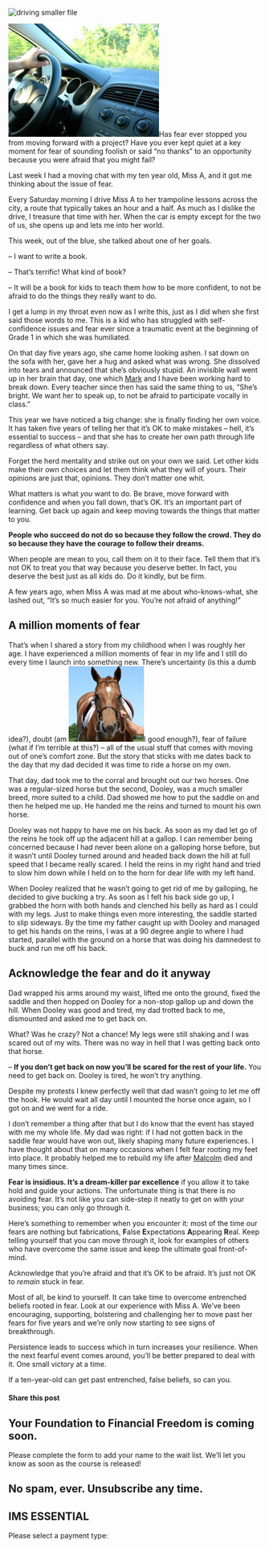 ![driving smaller file](https://yourfinanciallaunchpad.com/wp-content/uploads/elementor/thumbs/driving-smaller-file-qdc6crp5rpm0nhkoedao3cjvtinp6cfqlffsh68byg.jpg "driving smaller file")

[![driving smaller file](attachments/driving-smaller-file-300x225.jpg)](http://yflmainprod.wpengine.com/wp-content/uploads/2014/10/driving-smaller-file.jpg)Has fear ever stopped you from moving forward with a project? Have you ever kept quiet at a key moment for fear of sounding foolish or said “no thanks” to an opportunity because you were afraid that you might fail?

Last week I had a moving chat with my ten year old, Miss A, and it got me thinking about the issue of fear.

Every Saturday morning I drive Miss A to her trampoline lessons across the city, a route that typically takes an hour and a half. As much as I dislike the drive, I treasure that time with her. When the car is empty except for the two of us, she opens up and lets me into her world.

This week, out of the blue, she talked about one of her goals.

– I want to write a book.

– That’s terrific! What kind of book?

– It will be a book for kids to teach them how to be more confident, to not be afraid to do the things they really want to do.

I get a lump in my throat even now as I write this, just as I did when she first said those words to me. This is a kid who has struggled with self-confidence issues and fear ever since a traumatic event at the beginning of Grade 1 in which she was humiliated.

On that day five years ago, she came home looking ashen. I sat down on the sofa with her, gave her a hug and asked what was wrong. She dissolved into tears and announced that she’s obviously stupid. An invisible wall went up in her brain that day, one which [Mark](https://yflmainprod.wpengine.com/2012/05/my-story-part-ii/) and I have been working hard to break down. Every teacher since then has said the same thing to us, “She’s bright. We want her to speak up, to not be afraid to participate vocally in class.”

This year we have noticed a big change: she is finally finding her own voice. It has taken five years of telling her that it’s OK to make mistakes – hell, it’s essential to success – and that she has to create her own path through life regardless of what others say.

Forget the herd mentality and strike out on your own we said. Let other kids make their own choices and let them think what they will of yours. Their opinions are just that, opinions. They don’t matter one whit.

What matters is what *you* want to do. Be brave, move forward with confidence and when you fall down, that’s OK. It’s an important part of learning. Get back up again and keep moving towards the things that matter to you.

**People who succeed do not do so because they follow the crowd. They do so because they have the courage to follow their dreams.**

When people are mean to you, call them on it to their face. Tell them that it’s not OK to treat you that way because you deserve better. In fact, you deserve the best just as all kids do. Do it kindly, but be firm.

A few years ago, when Miss A was mad at me about who-knows-what, she lashed out, “It’s so much easier for you. You’re not afraid of anything!”

## A million moments of fear

That’s when I shared a story from my childhood when I was roughly her age. I have experienced a million moments of fear in my life and I still do every time I launch into something new. There’s uncertainty (is this a dumb idea?), doubt (am [![horse](attachments/horse-150x150.jpg)](http://yflmainprod.wpengine.com/wp-content/uploads/2014/10/horse.jpg)I good enough?), fear of failure (what if I’m terrible at this?) – all of the usual stuff that comes with moving out of one’s comfort zone. But the story that sticks with me dates back to the day that my dad decided it was time to ride a horse on my own.

That day, dad took me to the corral and brought out our two horses. One was a regular-sized horse but the second, Dooley, was a much smaller breed, more suited to a child. Dad showed me how to put the saddle on and then he helped me up. He handed me the reins and turned to mount his own horse.

Dooley was not happy to have me on his back. As soon as my dad let go of the reins he took off up the adjacent hill at a gallop. I can remember being concerned because I had never been alone on a galloping horse before, but it wasn’t until Dooley turned around and headed back down the hill at full speed that I became really scared. I held the reins in my right hand and tried to slow him down while I held on to the horn for dear life with my left hand.

When Dooley realized that he wasn’t going to get rid of me by galloping, he decided to give bucking a try. As soon as I felt his back side go up, I grabbed the horn with both hands and clenched his belly as hard as I could with my legs. Just to make things even more interesting, the saddle started to slip sideways. By the time my father caught up with Dooley and managed to get his hands on the reins, I was at a 90 degree angle to where I had started, parallel with the ground on a horse that was doing his damnedest to buck and run me off his back.

## Acknowledge the fear and do it anyway

Dad wrapped his arms around my waist, lifted me onto the ground, fixed the saddle and then hopped on Dooley for a non-stop gallop up and down the hill. When Dooley was good and tired, my dad trotted back to me, dismounted and asked me to get back on.

What? Was he crazy? Not a chance! My legs were still shaking and I was scared out of my wits. There was no way in hell that I was getting back onto that horse.

– **If you don’t get back on now you’ll be scared for the rest of your life.** You need to get back on. Dooley is tired, he won’t try anything.

Despite my protests I knew perfectly well that dad wasn’t going to let me off the hook. He would wait all day until I mounted the horse once again, so I got on and we went for a ride.

I don’t remember a thing after that but I do know that the event has stayed with me my whole life. My dad was right: if I had not gotten back in the saddle fear would have won out, likely shaping many future experiences. I have thought about that on many occasions when I felt fear rooting my feet into place. It probably helped me to rebuild my life after [Malcolm](https://yflmainprod.wpengine.com/2012/05/my-story-part-i/) died and many times since.

**Fear is insidious. It’s a dream-killer par excellence** if you allow it to take hold and guide your actions. The unfortunate thing is that there is no avoiding fear. It’s not like you can side-step it neatly to get on with your business; you can only go through it.

Here’s something to remember when you encounter it: most of the time our fears are nothing but fabrications, **F**alse **E**xpectations **A**ppearing **R**eal. Keep telling yourself that you can move through it, look for examples of others who have overcome the same issue and keep the ultimate goal front-of-mind.

Acknowledge that you’re afraid and that it’s OK to be afraid. It’s just not OK to *remain* stuck in fear.

Most of all, be kind to yourself. It can take time to overcome entrenched beliefs rooted in fear. Look at our experience with Miss A. We’ve been encouraging, supporting, bolstering and challenging her to move past her fears for five years and we’re only now starting to see signs of breakthrough.

Persistence leads to success which in turn increases your resilience. When the next fearful event comes around, you’ll be better prepared to deal with it. One small victory at a time.

If a ten-year-old can get past entrenched, false beliefs, so can you.

#### Share this post

## Your Foundation to Financial Freedom is coming soon.

Please complete the form to add your name to the wait list. We’ll let you know as soon as the course is released!

## No spam, ever. Unsubscribe any time.

## IMS ESSENTIAL

Please select a payment type: